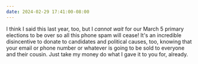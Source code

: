 ```yaml
---
date: 2024-02-29 17:41:00-08:00
---
```

I think I said this last year, too, but I *cannot wait* for our March 5 primary elections to be over so all this phone spam will cease! It's an incredible disincentive to donate to candidates and political causes, too, knowing that your email or phone number or whatever is going to be sold to everyone and their cousin. Just take my money do what I gave it to you for, already.